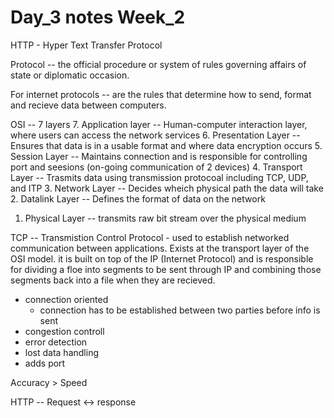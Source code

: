 # Day_3 notes Week_2
HTTP - Hyper Text Transfer Protocol

Protocol -- the official procedure or system of rules governing affairs of state or diplomatic occasion.

For internet protocols -- are the rules that determine how to send, format and recieve data between computers.

OSI -- 7 layers
  7. Application layer -- Human-computer interaction layer, where users can access the network services
  6. Presentation Layer -- Ensures that data is in a usable format and where data encryption occurs
  5. Session Layer -- Maintains connection and is responsible for controlling port and seesions (on-going communication of 2 devices)
  4. Transport Layer -- Trasmits data using transmission protocoal including TCP, UDP, and ITP
  3. Network Layer -- Decides wheich physical path the data will take
  2. Datalink Layer -- Defines the format of data on the network
  1. Physical Layer -- transmits raw bit stream over the physical medium

TCP -- Transmistion Control Protocol - used to establish networked communication between applications. Exists at the transport layer of the OSI model. it is built on top of the IP (Internet Protocol) and is responsible for dividing a floe into segments to be sent through IP and combining those segments back into a file when they are recieved. 
  * connection oriented
    * connection has to be established between two parties before info is sent
  * congestion controll
  * error detection
  * lost data handling
  * adds port

Accuracy > Speed


HTTP -- Request <-> response